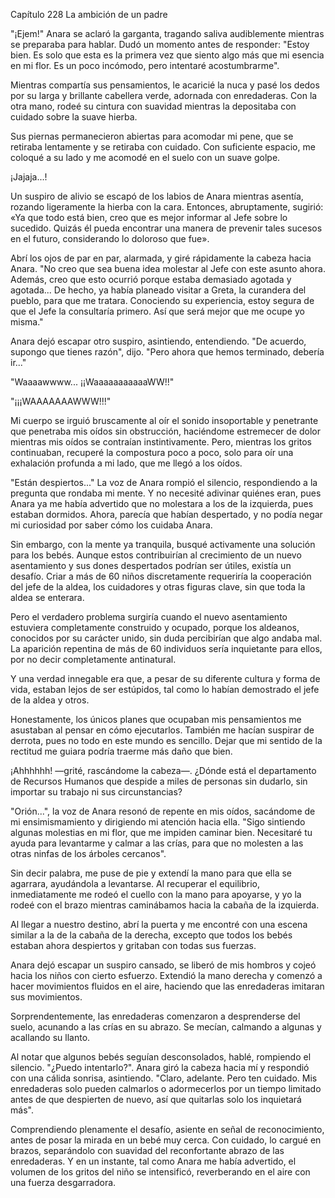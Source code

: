 
Capítulo 228 La ambición de un padre

"¡Ejem!" Anara se aclaró la garganta, tragando saliva audiblemente mientras se preparaba para hablar. Dudó un momento antes de responder: "Estoy bien. Es solo que esta es la primera vez que siento algo más que mi esencia en mi flor. Es un poco incómodo, pero intentaré acostumbrarme".

Mientras compartía sus pensamientos, le acaricié la nuca y pasé los dedos por su larga y brillante cabellera verde, adornada con enredaderas. Con la otra mano, rodeé su cintura con suavidad mientras la depositaba con cuidado sobre la suave hierba.

Sus piernas permanecieron abiertas para acomodar mi pene, que se retiraba lentamente y se retiraba con cuidado. Con suficiente espacio, me coloqué a su lado y me acomodé en el suelo con un suave golpe.

¡Jajaja...!

Un suspiro de alivio se escapó de los labios de Anara mientras asentía, rozando ligeramente la hierba con la cara. Entonces, abruptamente, sugirió: «Ya que todo está bien, creo que es mejor informar al Jefe sobre lo sucedido. Quizás él pueda encontrar una manera de prevenir tales sucesos en el futuro, considerando lo doloroso que fue».

Abrí los ojos de par en par, alarmada, y giré rápidamente la cabeza hacia Anara. "No creo que sea buena idea molestar al Jefe con este asunto ahora. Además, creo que esto ocurrió porque estaba demasiado agotada y agotada... De hecho, ya había planeado visitar a Greta, la curandera del pueblo, para que me tratara. Conociendo su experiencia, estoy segura de que el Jefe la consultaría primero. Así que será mejor que me ocupe yo misma."

Anara dejó escapar otro suspiro, asintiendo, entendiendo. "De acuerdo, supongo que tienes razón", dijo. "Pero ahora que hemos terminado, debería ir..."

"Waaaawwww... ¡¡WaaaaaaaaaaaWW!!"

"¡¡¡WAAAAAAAWWW!!!"

Mi cuerpo se irguió bruscamente al oír el sonido insoportable y penetrante que penetraba mis oídos sin obstrucción, haciéndome estremecer de dolor mientras mis oídos se contraían instintivamente. Pero, mientras los gritos continuaban, recuperé la compostura poco a poco, solo para oír una exhalación profunda a mi lado, que me llegó a los oídos.

"Están despiertos..." La voz de Anara rompió el silencio, respondiendo a la pregunta que rondaba mi mente. Y no necesité adivinar quiénes eran, pues Anara ya me había advertido que no molestara a los de la izquierda, pues estaban dormidos. Ahora, parecía que habían despertado, y no podía negar mi curiosidad por saber cómo los cuidaba Anara.

Sin embargo, con la mente ya tranquila, busqué activamente una solución para los bebés. Aunque estos contribuirían al crecimiento de un nuevo asentamiento y sus dones despertados podrían ser útiles, existía un desafío. Criar a más de 60 niños discretamente requeriría la cooperación del jefe de la aldea, los cuidadores y otras figuras clave, sin que toda la aldea se enterara.

Pero el verdadero problema surgiría cuando el nuevo asentamiento estuviera completamente construido y ocupado, porque los aldeanos, conocidos por su carácter unido, sin duda percibirían que algo andaba mal. La aparición repentina de más de 60 individuos sería inquietante para ellos, por no decir completamente antinatural.

Y una verdad innegable era que, a pesar de su diferente cultura y forma de vida, estaban lejos de ser estúpidos, tal como lo habían demostrado el jefe de la aldea y otros.

Honestamente, los únicos planes que ocupaban mis pensamientos me asustaban al pensar en cómo ejecutarlos. También me hacían suspirar de derrota, pues no todo en este mundo es sencillo. Dejar que mi sentido de la rectitud me guiara podría traerme más daño que bien.

¡Ahhhhhh! —grité, rascándome la cabeza—. ¿Dónde está el departamento de Recursos Humanos que despide a miles de personas sin dudarlo, sin importar su trabajo ni sus circunstancias?

"Orión...", la voz de Anara resonó de repente en mis oídos, sacándome de mi ensimismamiento y dirigiendo mi atención hacia ella. "Sigo sintiendo algunas molestias en mi flor, que me impiden caminar bien. Necesitaré tu ayuda para levantarme y calmar a las crías, para que no molesten a las otras ninfas de los árboles cercanos".

Sin decir palabra, me puse de pie y extendí la mano para que ella se agarrara, ayudándola a levantarse. Al recuperar el equilibrio, inmediatamente me rodeó el cuello con la mano para apoyarse, y yo la rodeé con el brazo mientras caminábamos hacia la cabaña de la izquierda.

Al llegar a nuestro destino, abrí la puerta y me encontré con una escena similar a la de la cabaña de la derecha, excepto que todos los bebés estaban ahora despiertos y gritaban con todas sus fuerzas.

Anara dejó escapar un suspiro cansado, se liberó de mis hombros y cojeó hacia los niños con cierto esfuerzo. Extendió la mano derecha y comenzó a hacer movimientos fluidos en el aire, haciendo que las enredaderas imitaran sus movimientos.

Sorprendentemente, las enredaderas comenzaron a desprenderse del suelo, acunando a las crías en su abrazo. Se mecían, calmando a algunas y acallando su llanto.

Al notar que algunos bebés seguían desconsolados, hablé, rompiendo el silencio. "¿Puedo intentarlo?". Anara giró la cabeza hacia mí y respondió con una cálida sonrisa, asintiendo. "Claro, adelante. Pero ten cuidado. Mis enredaderas solo pueden calmarlos o adormecerlos por un tiempo limitado antes de que despierten de nuevo, así que quitarlas solo los inquietará más".

Comprendiendo plenamente el desafío, asiente en señal de reconocimiento, antes de posar la mirada en un bebé muy cerca. Con cuidado, lo cargué en brazos, separándolo con suavidad del reconfortante abrazo de las enredaderas. Y en un instante, tal como Anara me había advertido, el volumen de los gritos del niño se intensificó, reverberando en el aire con una fuerza desgarradora.